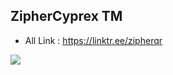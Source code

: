 ## ZipherCyprex TM
- All Link : https://linktr.ee/zipherqr


![](https://komarev.com/ghpvc/?username=ZipherCyprex)
